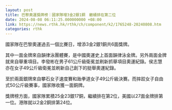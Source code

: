 ```yaml
---
layout: post
title: 巴黎奧運獎牌榜｜國家隊增3金2銀1銅　繼續排在第二位
date: 2024-08-08 06:11:25.000000000 +08:00
link: https://news.rthk.hk/rthk/ch/component/k2/1765248-20240808.htm
categories: rthk
---
```


國家隊在巴黎奧運過去一個比賽日，增添3金2銀1銅共6面獎牌。

其中一面金牌來自韻律泳團體賽，是中國奧運史上首面韻律泳金牌。另外兩面金牌就來自舉重項目。李發彬在男子61公斤級衛冕並刷新抓舉項目奧運紀錄。侯志慧亦在女子49公斤級衛冕並刷新自己創下的挺舉奧運紀錄。

至於兩面銀牌來自攀石女子速度賽和跆拳道女子49公斤級決賽。而摔跤女子自由式50公斤級賽事，國家隊收獲一面銅牌。

獎牌榜方面，國家隊累積25金23銀17銅，繼續排在第2位，美國以27面金牌排第一位。港隊就以2金2銅排第24位。
